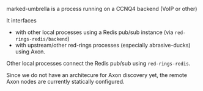 marked-umbrella is a process running on a CCNQ4 backend (VoIP or other)

It interfaces
- with other local processes using a Redis pub/sub instance (via `red-rings-redis/backend`)
- with upstream/other red-rings processes (especially abrasive-ducks) using Axon.

Other local processes connect the Redis pub/sub using `red-rings-redis`.

Since we do not have an architecure for Axon discovery yet, the remote Axon nodes are currently statically configured.
